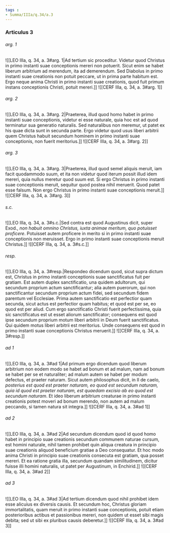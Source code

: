 ```yaml
---
tags : 
- Summa/IIIa/q.34/a.3
---
```


### Articulus 3

###### arg. 1
![[LEO IIIa, q. 34, a. 3#arg. 1|Ad tertium sic proceditur. Videtur quod Christus in primo instanti suae conceptionis mereri non potuerit. Sicut enim se habet liberum arbitrium ad merendum, ita ad demerendum. Sed Diabolus in primo instanti suae creationis non potuit peccare, ut in prima parte habitum est. Ergo neque anima Christi in primo instanti suae creationis, quod fuit primum instans conceptionis Christi, potuit mereri.]]
![[CERF IIIa, q. 34, a. 3#arg. 1]]

###### arg. 2
![[LEO IIIa, q. 34, a. 3#arg. 2|Praeterea, illud quod homo habet in primo instanti suae conceptionis, videtur ei esse naturale, quia hoc est ad quod terminatur sua generatio naturalis. Sed naturalibus non meremur, ut patet ex his quae dicta sunt in secunda parte. Ergo videtur quod usus liberi arbitrii quem Christus habuit secundum hominem in primo instanti suae conceptionis, non fuerit meritorius.]]
![[CERF IIIa, q. 34, a. 3#arg. 2]]

###### arg. 3
![[LEO IIIa, q. 34, a. 3#arg. 3|Praeterea, illud quod semel aliquis meruit, iam facit quodammodo suum, et ita non videtur quod iterum possit illud idem mereri, quia nullus meretur quod suum est. Si ergo Christus in primo instanti suae conceptionis meruit, sequitur quod postea nihil meruerit. Quod patet esse falsum. Non ergo Christus in primo instanti suae conceptionis meruit.]]
![[CERF IIIa, q. 34, a. 3#arg. 3]]

###### s.c.
![[LEO IIIa, q. 34, a. 3#s.c.|Sed contra est quod Augustinus dicit, super Exod., *non habuit omnino Christus, iuxta animae meritum, quo potuisset proficere*. Potuisset autem proficere in merito si in primo instanti suae conceptionis non meruisset. Ergo in primo instanti suae conceptionis meruit Christus.]]
![[CERF IIIa, q. 34, a. 3#s.c.]]

###### resp.
![[LEO IIIa, q. 34, a. 3#resp.|Respondeo dicendum quod, sicut supra dictum est, Christus in primo instanti conceptionis suae sanctificatus fuit per gratiam. Est autem duplex sanctificatio, una quidem adultorum, qui secundum proprium actum sanctificantur; alia autem puerorum, qui non sanctificantur secundum proprium actum fidei, sed secundum fidem parentum vel Ecclesiae. Prima autem sanctificatio est perfectior quam secunda, sicut actus est perfectior quam habitus; et quod est per se, eo quod est per aliud. Cum ergo sanctificatio Christi fuerit perfectissima, quia sic sanctificatus est ut esset aliorum sanctificator; consequens est quod ipse secundum proprium motum liberi arbitrii in Deum fuerit sanctificatus. Qui quidem motus liberi arbitrii est meritorius. Unde consequens est quod in primo instanti suae conceptionis Christus meruerit.]]
![[CERF IIIa, q. 34, a. 3#resp.]]

###### ad 1
![[LEO IIIa, q. 34, a. 3#ad 1|Ad primum ergo dicendum quod liberum arbitrium non eodem modo se habet ad bonum et ad malum, nam ad bonum se habet per se et naturaliter; ad malum autem se habet per modum defectus, et praeter naturam. Sicut autem philosophus dicit, in II de caelo, *posterius est quod est praeter naturam, eo quod est secundum naturam, quia id quod est praeter naturam, est quaedam excisio ab eo quod est secundum naturam*. Et ideo liberum arbitrium creaturae in primo instanti creationis potest moveri ad bonum merendo, non autem ad malum peccando, si tamen natura sit integra.]]
![[CERF IIIa, q. 34, a. 3#ad 1]]

###### ad 2
![[LEO IIIa, q. 34, a. 3#ad 2|Ad secundum dicendum quod id quod homo habet in principio suae creationis secundum communem naturae cursum, est homini naturale, nihil tamen prohibet quin aliqua creatura in principio suae creationis aliquod beneficium gratiae a Deo consequatur. Et hoc modo anima Christi in principio suae creationis consecuta est gratiam, qua posset mereri. Et ea ratione gratia illa, secundum quandam similitudinem, dicitur fuisse illi homini naturalis, ut patet per Augustinum, in Enchirid.]]
![[CERF IIIa, q. 34, a. 3#ad 2]]

###### ad 3
![[LEO IIIa, q. 34, a. 3#ad 3|Ad tertium dicendum quod nihil prohibet idem esse alicuius ex diversis causis. Et secundum hoc, Christus gloriam immortalitatis, quam meruit in primo instanti suae conceptionis, potuit etiam posterioribus actibus et passionibus mereri, non quidem ut esset sibi magis debita; sed ut sibi ex pluribus causis deberetur.]]
![[CERF IIIa, q. 34, a. 3#ad 3]]

